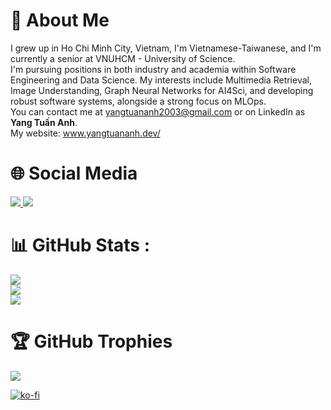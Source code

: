 # 💫 About Me 
I grew up in Ho Chi Minh City, Vietnam, I'm Vietnamese-Taiwanese, and I'm currently a senior at VNUHCM - University of Science. 
<br/>
I'm pursuing positions in both industry and academia within Software Engineering and Data Science. My interests include Multimedia Retrieval, Image Understanding, Graph Neural Networks for AI4Sci, and developing robust software systems, alongside a strong focus on MLOps.
<br/>
You can contact me at yangtuananh2003@gmail.com or on LinkedIn as **Yang Tuấn Anh**. <br/>
My website: www.yangtuananh.dev/

# 🌐 Social Media
<a href="https://www.facebook.com/tuananh.yang.73">
  <img src="https://img.shields.io/badge/Facebook-%231877F2.svg?logo=Facebook&logoColor=white" />
</a>

<a href="https://www.linkedin.com/in/yang-tuan-anh-375759218">
  <img src="https://img.shields.io/badge/LinkedIn-%230077B5.svg?logo=linkedin&logoColor=white" />
</a>

# 📊 GitHub Stats :
![](https://github-readme-stats.vercel.app/api?username=YangTuanAnh&theme=synthwave&hide_border=false&include_all_commits=false&count_private=false)<br/>
![](https://github-readme-streak-stats.herokuapp.com/?user=YangTuanAnh&theme=synthwave&hide_border=false)<br/>
![](https://github-readme-stats.vercel.app/api/top-langs/?username=YangTuanAnh&theme=synthwave&hide_border=false&include_all_commits=false&count_private=false&layout=compact)

# 🏆 GitHub Trophies
![](https://github-profile-trophy.vercel.app/?username=YangTuanAnh&theme=radical&no-frame=false&no-bg=false&margin-w=4)

[![ko-fi](https://ko-fi.com/img/githubbutton_sm.svg)](https://ko-fi.com/E1E8SIVHI)
